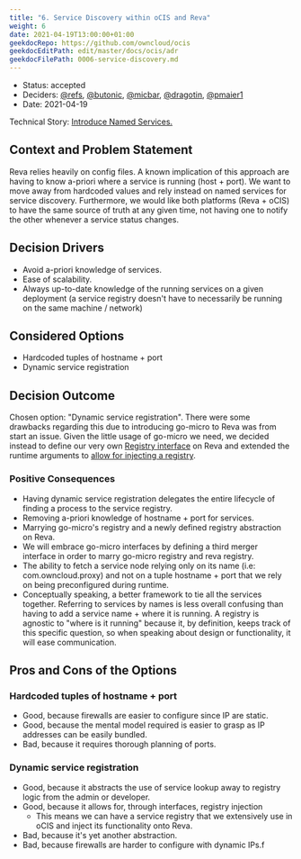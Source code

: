 ```yaml
---
title: "6. Service Discovery within oCIS and Reva"
weight: 6
date: 2021-04-19T13:00:00+01:00
geekdocRepo: https://github.com/owncloud/ocis
geekdocEditPath: edit/master/docs/ocis/adr
geekdocFilePath: 0006-service-discovery.md
---
```


* Status: accepted
* Deciders: [@refs](https://github.com/refs), [@butonic](https://github.com/butonic), [@micbar](https://github.com/micbar), [@dragotin](https://github.com/dragotin), [@pmaier1](https://github.com/pmaier1)
* Date: 2021-04-19

Technical Story: [Introduce Named Services.](https://github.com/cs3org/reva/pull/1509)

## Context and Problem Statement

Reva relies heavily on config files. A known implication of this approach are having to know a-priori where a service is running (host + port). We want to move away from hardcoded values and rely instead on named services for service discovery. Furthermore, we would like both platforms (Reva + oCIS) to have the same source of truth at any given time, not having one to notify the other whenever a service status changes.

## Decision Drivers

* Avoid a-priori knowledge of services.
* Ease of scalability.
* Always up-to-date knowledge of the running services on a given deployment (a service registry doesn't have to necessarily be running on the same machine / network)

## Considered Options

* Hardcoded tuples of hostname + port
* Dynamic service registration

## Decision Outcome

Chosen option: "Dynamic service registration". There were some drawbacks regarding this due to introducing go-micro to Reva was from start an issue. Given the little usage of go-micro we need, we decided instead to define our very own [Registry interface](https://github.com/refs/reva/blob/58d013a7509d1941834e1bc814e9a9fa8bff00b1/pkg/registry/registry.go#L22-L35) on Reva and extended the runtime arguments to [allow for injecting a registry](https://github.com/refs/reva/blob/58d013a7509d1941834e1bc814e9a9fa8bff00b1/cmd/revad/runtime/option.go#L53-L58).

### Positive Consequences

* Having dynamic service registration delegates the entire lifecycle of finding a process to the service registry.
* Removing a-priori knowledge of hostname + port for services.
* Marrying go-micro's registry and a newly defined registry abstraction on Reva.
* We will embrace go-micro interfaces by defining a third merger interface in order to marry go-micro registry and reva registry.
* The ability to fetch a service node relying only on its name (i.e: com.owncloud.proxy) and not on a tuple hostname + port that we rely on being preconfigured during runtime.
* Conceptually speaking, a better framework to tie all the services together. Referring to services by names is less overall confusing than having to add a service name + where it is running. A registry is agnostic to "where is it running" because it, by definition, keeps track of this specific question, so when speaking about design or functionality, it will ease communication.

## Pros and Cons of the Options

### Hardcoded tuples of hostname + port

* Good, because firewalls are easier to configure since IP are static.
* Good, because the mental model required is easier to grasp as IP addresses can be easily bundled.
* Bad, because it requires thorough planning of ports.

### Dynamic service registration

* Good, because it abstracts the use of service lookup away to registry logic from the admin or developer.
* Good, because it allows for, through interfaces, registry injection
  * This means we can have a service registry that we extensively use in oCIS and inject its functionality onto Reva.
* Bad, because it's yet another abstraction.
* Bad, because firewalls are harder to configure with dynamic IPs.f

